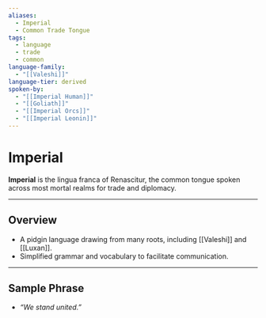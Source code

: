 ```yaml
---
aliases:
  - Imperial
  - Common Trade Tongue
tags:
  - language
  - trade
  - common
language-family:
  - "[[Valeshi]]"
language-tier: derived
spoken-by:
  - "[[Imperial Human]]"
  - "[[Goliath]]"
  - "[[Imperial Orcs]]"
  - "[[Imperial Leonin]]"
---
```


# Imperial

**Imperial** is the lingua franca of Renascitur, the common tongue spoken across most mortal realms for trade and diplomacy.

---

## Overview

- A pidgin language drawing from many roots, including [[Valeshi]] and [[Luxan]].
- Simplified grammar and vocabulary to facilitate communication.

---

## Sample Phrase

- *“We stand united.”*
